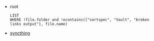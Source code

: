 - root
    ```dataview
    LIST
    WHERE !file.folder and !econtains(["sortspec", "Vault", "broken links output"], file.name)
    ```
- [syncthing]( http://localhost:8384 )